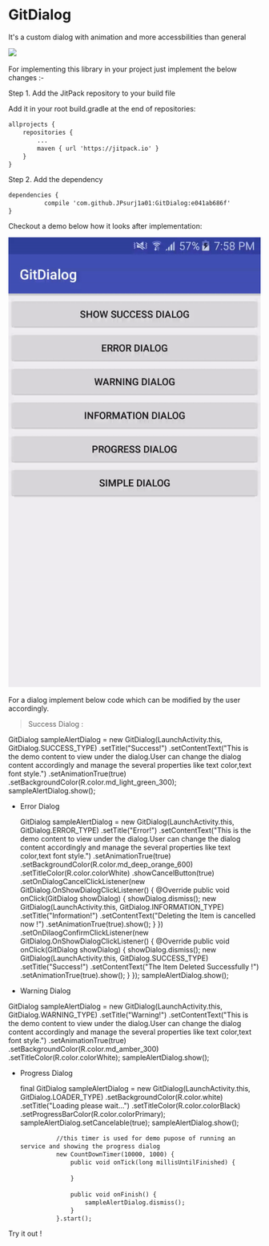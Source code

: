 # GitDialog
It's a custom dialog with animation and more accessbilities than general


[![](https://jitpack.io/v/JPsurj1a01/GitDialog.svg)](https://jitpack.io/#JPsurj1a01/GitDialog)

For implementing this library in your project just implement the below changes :- 

Step 1. Add the JitPack repository to your build file

Add it in your root build.gradle at the end of repositories:

	allprojects {
		repositories {
			...
			maven { url 'https://jitpack.io' }
		}
	}
  
  Step 2. Add the dependency

	dependencies {
	          compile 'com.github.JPsurj1a01:GitDialog:e041ab686f'
	}
  
  
  
  Checkout a demo below how it looks after implementation: 
    
  ![](ezgif.com-optimize.gif)
  
  For a dialog implement below code which can be modified by the user accordingly.
  
 > Success Dialog :

 GitDialog sampleAlertDialog = new GitDialog(LaunchActivity.this, GitDialog.SUCCESS_TYPE)
                        .setTitle("Success!")
                        .setContentText("This is the demo content to view under the dialog.User can change the dialog content accordingly and manage the several properties like text color,text font style.")
                        .setAnimationTrue(true)
                        .setBackgroundColor(R.color.md_light_green_300);
                sampleAlertDialog.show();
	
- Error Dialog 

  GitDialog sampleAlertDialog = new GitDialog(LaunchActivity.this, GitDialog.ERROR_TYPE)
                        .setTitle("Error!")
                        .setContentText("This is the demo content to view under the dialog.User can change the dialog content accordingly and manage the several properties like text color,text font style.")
                        .setAnimationTrue(true)
                        .setBackgroundColor(R.color.md_deep_orange_600)
                        .setTitleColor(R.color.colorWhite)
                        .showCancelButton(true)
                        .setOnDialogCancelClickListener(new GitDialog.OnShowDialogClickListener() {
                            @Override
                            public void onClick(GitDialog showDialog) {
                                showDialog.dismiss();
                                new GitDialog(LaunchActivity.this, GitDialog.INFORMATION_TYPE)
                                        .setTitle("Information!")
                                        .setContentText("Deleting the Item is cancelled now !")
                                        .setAnimationTrue(true).show();
                            }
                        })
                        .setOnDilaogConfirmClickListener(new GitDialog.OnShowDialogClickListener() {
                            @Override
                            public void onClick(GitDialog showDialog) {
                                showDialog.dismiss();
                                new GitDialog(LaunchActivity.this, GitDialog.SUCCESS_TYPE)
                                        .setTitle("Success!")
                                        .setContentText("The Item Deleted Successfully !")
                                        .setAnimationTrue(true).show();
                            }
                        });
                sampleAlertDialog.show();
		
- Warning Dialog 

 GitDialog sampleAlertDialog = new GitDialog(LaunchActivity.this, GitDialog.WARNING_TYPE)
                        .setTitle("Warning!")
                        .setContentText("This is the demo content to view under the dialog.User can change the dialog content accordingly and manage the several properties like text color,text font style.")
                        .setAnimationTrue(true)
                        .setBackgroundColor(R.color.md_amber_300)
                        .setTitleColor(R.color.colorWhite);
                sampleAlertDialog.show();
		
  
  
- Progress Dialog

  final GitDialog sampleAlertDialog = new GitDialog(LaunchActivity.this, GitDialog.LOADER_TYPE)
                        .setBackgroundColor(R.color.white)
                        .setTitle("Loading please wait...")
                        .setTitleColor(R.color.colorBlack)
                        .setProgressBarColor(R.color.colorPrimary);
                sampleAlertDialog.setCancelable(true);
                sampleAlertDialog.show();

                //this timer is used for demo pupose of running an service and showing the progress dialog
                new CountDownTimer(10000, 1000) {
                    public void onTick(long millisUntilFinished) {

                    }

                    public void onFinish() {
                        sampleAlertDialog.dismiss();
                    }
                }.start();
		
Try it out !		
